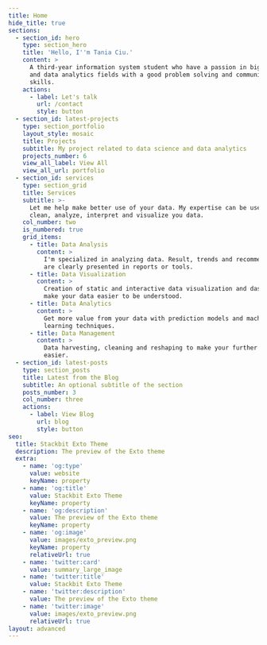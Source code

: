 ```yaml
---
title: Home
hide_title: true
sections:
  - section_id: hero
    type: section_hero
    title: 'Hello, I''m Tania Ciu.'
    content: >
      A third-year information system student who have a passion in big data 
      and data analytics fields with a good problem solving and communication
      skills.
    actions:
      - label: Let's talk
        url: /contact
        style: button
  - section_id: latest-projects
    type: section_portfolio
    layout_style: mosaic
    title: Projects
    subtitle: My project related to data science and data analytics
    projects_number: 6
    view_all_label: View All
    view_all_url: portfolio
  - section_id: services
    type: section_grid
    title: Services
    subtitle: >-
      Let me help make better use of your data. My expertise can be used to
      clean, analyze, interpret and visualize you data.
    col_number: two
    is_numbered: true
    grid_items:
      - title: Data Analysis
        content: >
          I'm specialized in analyzing data. Result, trends and recommendations
          are clearly presented in reports or tools.
      - title: Data Visualization
        content: >
          Creation of static and interactive data visualization and dashboards
          make your data easier to be understood.
      - title: Data Analytics
        content: >
          Get more value from your data with prediction models and machine
          learning techniques.
      - title: Data Management
        content: >
          Data harvesting, cleaning and reshaping to make your further analyses
          easier.
  - section_id: latest-posts
    type: section_posts
    title: Latest from the Blog
    subtitle: An optional subtitle of the section
    posts_number: 3
    col_number: three
    actions:
      - label: View Blog
        url: blog
        style: button
seo:
  title: Stackbit Exto Theme
  description: The preview of the Exto theme
  extra:
    - name: 'og:type'
      value: website
      keyName: property
    - name: 'og:title'
      value: Stackbit Exto Theme
      keyName: property
    - name: 'og:description'
      value: The preview of the Exto theme
      keyName: property
    - name: 'og:image'
      value: images/exto_preview.png
      keyName: property
      relativeUrl: true
    - name: 'twitter:card'
      value: summary_large_image
    - name: 'twitter:title'
      value: Stackbit Exto Theme
    - name: 'twitter:description'
      value: The preview of the Exto theme
    - name: 'twitter:image'
      value: images/exto_preview.png
      relativeUrl: true
layout: advanced
---
```

